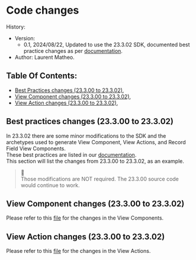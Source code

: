 # Code changes
History:
* Version:
    * 0.1, 2024/08/22, Updated to use the 23.3.02 SDK, documented best practice changes as per [documentation](https://docs.bmc.com/docs/innovationsuite/233/introduction-to-view-components-and-view-actions-1342726343.html?src=search).
* Author: Laurent Matheo.


## Table Of Contents:
* [Best Practices changes (23.3.00 to 23.3.02)](#bp-23302),
* [View Component changes (23.3.00 to 23.3.02)](#vc-23302),
* [View Action changes (23.3.00 to 23.3.02)](#ac-23302),

<a name="bp-23302"></a>
## Best practices changes (23.3.00 to 23.3.02)  
In 23.3.02 there are some minor modifications to the SDK and the archetypes used to generate View Component, View Actions, and Record Field View Components.  
These best practices are listed in our [documentation](https://docs.bmc.com/docs/innovationsuite/233/introduction-to-view-components-and-view-actions-1342726343.html?src=search).  
This section will list the changes from 23.3.00 to 23.3.02, as an example.  

> :memo:  
> Those modifications are NOT required. The 23.3.00 source code would continue to work.  
  
  
<a name="vc-23302"></a>
## View Component changes (23.3.00 to 23.3.02)  
Please refer to this [file](./_docs/VIEW_COMPONENT.MD) for the changes in the View Components.  
  
<a name="ac-23302"></a>
## View Action changes (23.3.00 to 23.3.02)  
Please refer to this [file](./_docs/VIEW_ACTION.MD) for the changes in the View Actions.

